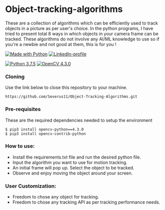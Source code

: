 # Object-tracking-algorithms
These are a collection of algorithms which can be efficiently used to track objects in a picture as per user's choice. In the python programs, I have tried to present total 8 ways in which objects in your camera frame can be tracked. These algorithms do not involve any AI/ML knowledge to use so if you're a newbie and not good at them, this is for you !

[![Made with Python](https://img.shields.io/badge/Made%20with%20-Python-yellow?style=for-the-badge&logo=python)](http://www.cplusplus.com/)
[![LinkedIn-profile](https://img.shields.io/badge/LinkedIn-Parthsarthi-blue?style=for-the-badge&logo=LinkedIn)](https://www.linkedin.com/in/parthsarthi-gupta-265b9816a)

[![Python 3.7.5](https://img.shields.io/badge/python-3.7.5-green.svg)](https://www.python.org/downloads/release/python-375/)  [![OpenCV 4.3.0](https://img.shields.io/badge/OpenCV-version%204.3-orange.svg)](https://pypi.org/project/opencv-python/)

### Cloning
Use the link below to close this repository to your machine.
```
https://github.com/Severus11/Object-Tracking-Algorithms.git
```
### Pre-requisites 
These are the required dependencies needed to setup the environment
```
$ pip3 install opencv-python==4.3.0
$ pip3 install opencv-contrib-python
```
### How to use:
- Install the requirements.txt file and run the desired python file.
- Input the algorithm you want to use for motion tracking.
- An initial frame will pop up. Select the object to be tracked.
- Observe and enjoy moving the object around your screen.

### User Customization:
- Freedom to chose any object for tracking.
- Freedom to chose any tracking API as per tracking performance needs.
